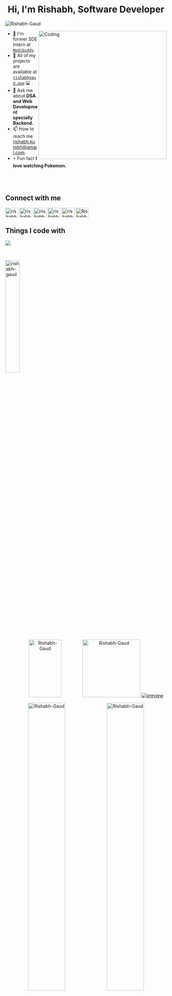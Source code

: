 <!-- <div align="center">
  <img src="https://user-images.githubusercontent.com/42115530/92640221-9728ca00-f2fa-11ea-8994-c72b26e937de.gif" align="center"/>
</div> -->
<!-- <p align="center">
  <a href="https://tejasmishra.in/">
    <img src="https://iili.io/HgVWrxV.jpg" alt="MasterHead">
  </a>
</p> -->

# <h1  align = "center">Hi, I'm Rishabh, Software Developer</h1>

<p align="left"> <img src="https://komarev.com/ghpvc/?username=Rishabh-Gaud" alt="Rishabh-Gaud" /> </p>

<img align="right" alt="Coding" width="400" src="https://camo.githubusercontent.com/cae12fddd9d6982901d82580bdf321d81fb299141098ca1c2d4891870827bf17/68747470733a2f2f6d69726f2e6d656469756d2e636f6d2f6d61782f313336302f302a37513379765349765f7430696f4a2d5a2e676966">
<!-- - 🤔 I'm looking for help with in form of contributions to my [`Startup`](https://codesthaan.com/). -->
<!-- - 📝 I regulary write articles on [`medium`](https://codesthaan.com/blog/). -->

- 🔭 I'm former SDE Intern at [`Medibuddy`](https://www.medibuddy.in/).
- 👨‍ All of my projects are available at [`rishabhgaud.app`](https://rishabhgaud.vercel.app) 💻 .
- 💬 Ask me about **DSA and Web Development specially Backend.**
- 📫 How to reach me rishabh.kumbh@gmail.com.
- ⚡ Fun fact **I love watching Pokemon.**
  <br/><br/><br/><br/>
<h2>Connect with me</h2>
<p align="left">
<a href="https://linkedin.com/in/rishabhgaud7800" target="blank"><img align="center" src="https://raw.githubusercontent.com/rahuldkjain/github-profile-readme-generator/master/src/images/icons/Social/linked-in-alt.svg" alt="rishabhgaud7800" height="30" width="40" /></a>
<a href="https://www.facebook.com/profile.php?id=100010337352255" target="blank"><img align="center" src="https://raw.githubusercontent.com/rahuldkjain/github-profile-readme-generator/master/src/images/icons/Social/facebook.svg" alt="rishabh gaud" height="30" width="40" /></a>
<a href="https://instagram.com/riishabhgaud" target="blank"><img align="center" src="https://raw.githubusercontent.com/rahuldkjain/github-profile-readme-generator/master/src/images/icons/Social/instagram.svg" alt="riishabhgaud" height="30" width="40" /></a>
<a href="https://www.hackerrank.com/rishabh78150891" target="blank"><img align="center" src="https://raw.githubusercontent.com/rahuldkjain/github-profile-readme-generator/master/src/images/icons/Social/hackerrank.svg" alt="rishabh78150891" height="30" width="40" /></a>
<a href="https://www.leetcode.com/rishabh-gaud" target="blank"><img align="center" src="https://raw.githubusercontent.com/rahuldkjain/github-profile-readme-generator/master/src/images/icons/Social/leet-code.svg" alt="rishabh-gaud" height="30" width="40" /></a>
<a href="https://discord.gg/Rishabh#9774" target="blank"><img align="center" src="https://raw.githubusercontent.com/rahuldkjain/github-profile-readme-generator/master/src/images/icons/Social/discord.svg" alt="Rishabh#9774" height="30" width="40" /></a>
</p>


## Things I code with
<p align="left">
  <a href="https://skillicons.dev">
    <img src="https://skillicons.dev/icons?i=javascript,ts,nodejs,express,nestjs,nextjs,react,tailwind,python,materialui,postgres,mysql,mongodb,redis,docker,aws,git,github,bash,linux,vercel,vim" />
  </a>
</p>

<br>
<p><img align="center" src="https://github-readme-stats.vercel.app/api/top-langs?username=rishabh-gaud&show_icons=true&locale=en&layout=compact" width="30%" alt="rishabh-gaud" /></p>
<p align ="center">
  <img height="180em"  src="https://github-profile-summary-cards.vercel.app/api/cards/profile-details?username=Rishabh-Gaud&theme=default" alt="Rishabh-Gaud" width="45%"/>
  <img height="180em"  src="https://github-profile-summary-cards.vercel.app/api/cards/productive-time?username=Rishabh-Gaud&theme=default" alt="Rishabh-Gaud"/>
  <a href="https://drive.google.com/file/d/1vXIBkfQTC4L9hGXE7raU-hnskxzgF1zn/view"><img src="https://i.ibb.co/h2B3Zbx/preview.png" alt="preview" border="0"></a>
</p>  
<p align ="center">
  <img src="https://github-readme-stats.vercel.app/api?username=Rishabh-Gaud&show_icons=true&locale=en" alt="Rishabh-Gaud" alt="Rishabh-Gaud" width="48%" /> 
   <img src ="https://github-readme-streak-stats.herokuapp.com?user=Rishabh-Gaud" alt="Rishabh-Gaud" width="48%"/>
  
</a> 
</p>




<a href="https://www.buymeacoffee.com/rishabh781K" target="_blank">
    <img height=50px src=https://img.shields.io/badge/Buy_Me_A_Coffee-FFDD00?style=for-the-badge&logo=buy-me-a-coffee&logoColor=black alt=buymecoffee style="margin-bottom: 5px;" />
</a>
